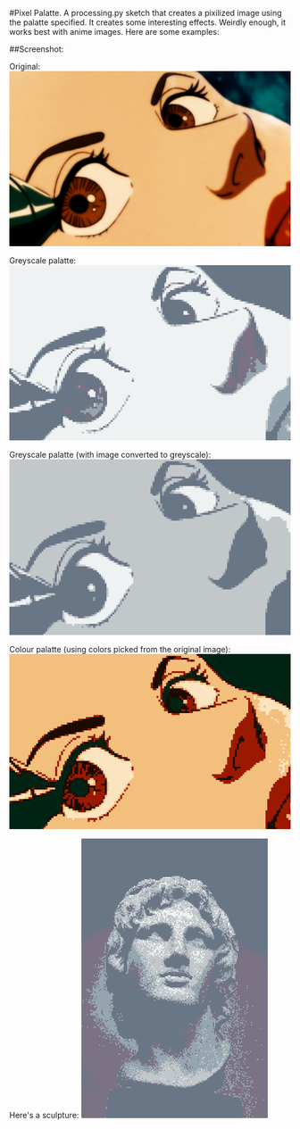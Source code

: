 #Pixel Palatte.
A processing.py sketch that creates a pixilized image using the palatte specified.
It creates some interesting effects. Weirdly enough, it works best with anime images.
Here are some examples:

##Screenshot:

Original:
![anime-girl-original](animegirl1.png)

Greyscale palatte:
![anime-girl-grey1](animegirlgrey1.PNG)

Greyscale palatte (with image converted to greyscale):
![anime-girl-grey2](animegirlgrey2.PNG)

Colour palatte (using colors picked from the original image):
![anime-girl-colour](animegirlcolor.PNG)


Here's a sculpture:
![sculpture](sculpture.PNG)